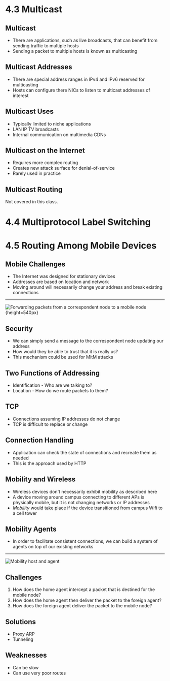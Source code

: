 4.3 Multicast
=============

Multicast
---------

- There are applications, such as live broadcasts, that can benefit from sending traffic to multiple hosts
- Sending a packet to multiple hosts is known as multicasting

Multicast Addresses
-------------------

- There are special address ranges in IPv4 and IPv6 reserved for multicasting
- Hosts can configure there NICs to listen to multicast addresses of interest

Multicast Uses
--------------

- Typically limited to niche applications
- LAN IP TV broadcasts
- Internal communication on multimedia CDNs

Multicast on the Internet
-------------------------

- Requires more complex routing
- Creates new attack surface for denial-of-service
- Rarely used in practice

Multicast Routing
-----------------

Not covered in this class.

4.4 Multiprotocol Label Switching
=================================

4.5 Routing Among Mobile Devices
================================

Mobile Challenges
-----------------

- The Internet was designed for stationary devices
- Addresses are based on location and network
- Moving around will necessarily change your address and break existing connections

---

![Forwarding packets from a correspondent node to a mobile node](https://book.systemsapproach.org/_images/f04-26-22092018.png){height=540px}

Security
--------

- We can simply send a message to the correspondent node updating our address
- How would they be able to trust that it is really us?
- This mechanism could be used for MitM attacks

Two Functions of Addressing
---------------------------

- Identification - Who are we talking to?
- Location - How do we route packets to them?

TCP
---

- Connections assuming IP addresses do not change
- TCP is difficult to replace or change

Connection Handling
-------------------

- Application can check the state of connections and recreate them as needed
- This is the approach used by HTTP 

Mobility and Wireless
---------------------

- Wireless devices don't necessarily exhibit mobility as described here
- A device moving around campus connecting to different APs is physically mobile, but it is not changing networks or IP addresses
- *Mobility* would take place if the device transitioned from campus Wifi to a cell tower

Mobility Agents
---------------

- In order to facilitate consistent connections, we can build a system of agents on top of our existing networks

---

![Mobility host and agent](https://book.systemsapproach.org/_images/f04-27-9780123850591.png)

Challenges
----------

1. How does the home agent intercept a packet that is destined for the mobile node?
2. How does the home agent then deliver the packet to the foreign agent?
3. How does the foreign agent deliver the packet to the mobile node?

Solutions
---------

- Proxy ARP
- Tunneling

Weaknesses
----------

- Can be slow
- Can use very poor routes

